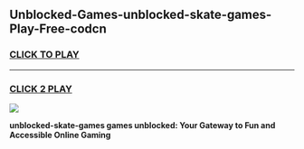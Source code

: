 
## Unblocked-Games-unblocked-skate-games-Play-Free-codcn
<h3>
<a href="https://premium76.site?title=unblocked-skate-games&ref=20A">CLICK TO PLAY</a></h3>
<hr>

<h3>
<a href="https://premium76.site?title=unblocked-skate-games&ref=20A">CLICK 2 PLAY</a>
  
</h3>

<a href="https://premium76.site?title=unblocked-skate-games&ref=20A"><img src="https://clearcache.store/games.png"></a>


**unblocked-skate-games games unblocked: Your Gateway to Fun and Accessible Online Gaming**
